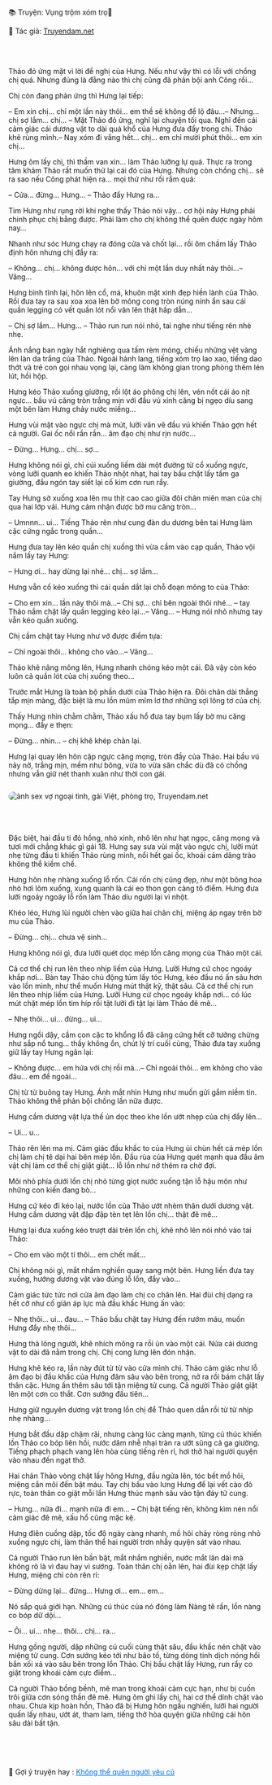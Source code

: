 📚 Truyện: Vụng trộm xóm trọ🔞 
<br>
<p>📖 Tác giả: <a href="https://truyendam.net" target="_blank" title="Truyện sex người lớn, truyện 18+ tại Truyendam.net">Truyendam.net</a></p>
<br></br>
<!-- Từ khóa: truyện sex vợ nhân viên, vợ làm sales bất động sản, truyện ngoại tình lén lút, truyện sex hay nhất, sex xếp chén vợ nhân viên, truyện sex ép buộc, truyện 18+, truyện người lớn đặc sắc, đọc truyện sex miễn phí tại Truyendam.net -->

Thảo đỏ ửng mặt vì lời đề nghị của Hưng. Nếu như vậy thì có lỗi với chồng chị quá. Nhưng đúng là đằng nào thì chị cũng đã phản bội anh Công rồi…

Chị còn đang phản ứng thì Hưng lại tiếp:

– Em xin chị… chỉ một lần này thôi… em thề sẽ không để lộ đâu…– Nhưng… chị sợ lắm… chị… – Mặt Thảo đỏ ửng, nghĩ lại chuyện tối qua. Nghĩ đến cái cảm giác cái dương vật to dài quá khổ của Hưng đưa đẩy trong chị. Thảo khẽ rùng mình.– Nay xóm đi vắng hết… chị… em chỉ mười phút thôi… em xin chị…

Hưng ôm lấy chị, thì thầm van xin… làm Thảo lưỡng lự quá. Thực ra trong tâm khảm Thảo rất muốn thử lại cái đó của Hưng. Nhưng còn chồng chị… sẽ ra sao nếu Công phát hiện ra… mọi thứ như rối rắm quá:

– Cửa… đừng… Hưng… – Thảo đẩy Hưng ra…

Tim Hưng như rụng rời khi nghe thấy Thảo nói vậy… cơ hội này Hưng phải chinh phục chị bằng được. Phải làm cho chị không thể quên được ngày hôm nay…

Nhanh như sóc Hưng chạy ra đóng cửa và chốt lại… rồi ôm chầm lấy Thảo định hôn nhưng chị đẩy ra:

– Không… chị… không được hôn… với chỉ một lần duy nhất này thôi…– Vâng…

Hưng bình tĩnh lại, hôn lên cổ, má, khuôn mặt xinh đẹp hiền lành của Thảo. Rồi đưa tay ra sau xoa xoa lên bờ mông cong tròn núng nính ẩn sau cái quần legging có vết quần lót nổi vân lên thật hấp dẫn…

– Chị sợ lắm… Hưng… – Thảo run run nói nhỏ, tai nghe như tiếng rên nhè nhẹ.

Ánh nắng ban ngày hắt nghiêng qua tấm rèm mỏng, chiếu những vệt vàng lên làn da trắng của Thảo. Ngoài hành lang, tiếng xóm trọ lao xao, tiếng dao thớt và trẻ con gọi nhau vọng lại, càng làm không gian trong phòng thêm lén lút, hồi hộp.

Hưng kéo Thảo xuống giường, rồi lột áo phông chị lên, vén nốt cái áo nịt ngực… bầu vú căng tròn trắng mịn với đầu vú xinh căng bị ngẹo díu sang một bên làm Hưng chảy nước miếng…

Hưng vùi mặt vào ngực chị mà mút, lưỡi vân vê đầu vú khiến Thảo gợn hết cả người. Gai ốc nổi rần rần… âm đạo chị như rịn nước…

– Đừng… Hưng… chị… sợ…

Hưng không nói gì, chỉ cúi xuống liếm dài một đường từ cổ xuống ngực, vòng lưỡi quanh eo khiến Thảo nhột nhạt, hai tay bấu chặt lấy tấm ga giường, đầu ngón tay siết lại cố kìm cơn run rẩy.

Tay Hưng sờ xuống xoa lên mu thịt cao cao giữa đôi chân miên man của chị qua hai lớp vải. Hưng cảm nhận được bờ mu căng tròn…

– Umnnn… ui… Tiếng Thảo rên như cung đàn du dương bên tai Hưng làm cặc cứng ngắc trong quần…

Hưng đưa tay lên kéo quần chị xuống thì vừa cầm vào cạp quần, Thảo vội nắm lấy tay Hưng:

– Hưng ơi… hay dừng lại nhé… chị… sợ lắm…

Hưng vẫn cố kéo xuống thì cái quần dắt lại chỗ đoạn mông to của Thảo:

– Cho em xin… lần này thôi mà…– Chị sợ… chỉ bên ngoài thôi nhé… – tay Thảo nắm chặt lấy quần legging kéo lại…– Vâng… – Hưng nói nhỏ nhưng tay vẫn kéo quần xuống.

Chị cầm chặt tay Hưng như vớ được điểm tựa:

– Chỉ ngoài thôi… không cho vào…– Vâng…

Thảo khẽ nâng mông lên, Hưng nhanh chóng kéo một cái. Đã vậy còn kéo luôn cả quần lót của chị xuống theo…

Trước mắt Hưng là toàn bộ phần dưới của Thảo hiện ra. Đôi chân dài thẳng tắp mịn màng, đặc biệt là mu lồn mũm mĩm lơ thơ những sợi lông tơ của chị.

Thấy Hưng nhìn chằm chằm, Thảo xấu hổ đưa tay bụm lấy bờ mu căng mọng… đầy e thẹn:

– Đừng… nhìn… – chị khẽ khép chân lại.

Hưng lại quay lên hôn cặp ngực căng mọng, tròn đầy của Thảo. Hai bầu vú nảy nở, trắng mịn, mềm như bông, vừa to vừa săn chắc dù đã có chồng nhưng vẫn giữ nét thanh xuân như thời con gái. 
<br></br>
<img src="/images/vung-trom-xom-tro/thao-cuoi-ngua.jpg" alt="ảnh sex vợ ngoại tình, gái Việt, phòng trọ, Truyendam.net" loading="lazy" style="max-width:100%;border-radius:10px;margin:10px auto;display:block;">
<!-- ảnh sex vợ ngoại tình, truyện sex phòng trọ, gái Việt, sex nhẹ nhàng, Truyendam.net -->
<br></br>  
Đặc biệt, hai đầu ti đỏ hồng, nhỏ xinh, nhô lên như hạt ngọc, căng mọng và tươi mới chẳng khác gì gái 18. Hưng say sưa vùi mặt vào ngực chị, lưỡi mút nhẹ từng đầu ti khiến Thảo rùng mình, nổi hết gai ốc, khoái cảm dâng trào không thể kiềm chế.

Hưng hôn nhẹ nhàng xuống lỗ rốn. Cái rốn chị cũng đẹp, như một bông hoa nhỏ hơi lõm xuống, xung quanh là cái eo thon gọn càng tô điểm. Hưng đưa lưỡi ngoáy ngoáy lỗ rốn làm Thảo díu người lại vì nhột.

Khéo léo, Hưng lùi người chèn vào giữa hai chân chị, miệng áp ngay trên bờ mu của Thảo.

– Đừng… chị… chưa vệ sinh…

Hưng không nói gì, đưa lưỡi quét dọc mép lồn căng mọng của Thảo một cái.

Cả cơ thể chị run lên theo nhịp liếm của Hưng. Lưỡi Hưng cứ chọc ngoáy khắp nơi… Bàn tay Thảo chủ động túm lấy tóc Hưng, kéo đầu nó ấn sâu hơn vào lồn mình, như thể muốn Hưng mút thật kỹ, thật sâu. Cả cơ thể chị run lên theo nhịp liếm của Hưng. Lưỡi Hưng cứ chọc ngoáy khắp nơi… có lúc mút chặt mép lồn tim híp rồi tật lưỡi đi tật lại làm Thảo đê mê…

– Nhẹ thôi… ui… đừng… ui…

Hưng ngồi dậy, cầm con cặc to khổng lồ đã căng cứng hết cỡ tưởng chừng như sắp nổ tung… thấy không ổn, chút lý trí cuối cùng, Thảo đưa tay xuống giữ lấy tay Hưng ngăn lại:

– Không được… em hứa với chị rồi mà…– Chỉ ngoài thôi… em không cho vào đâu… em để ngoài…

Chị từ từ buông tay Hưng. Ánh mắt nhìn Hưng như muốn gửi gắm niềm tin. Thảo không thể phản bội chồng lần nữa được.

Hưng cầm dương vật lựa thế ủn dọc theo khe lồn ướt nhẹp của chị đẩy lên…

– Ui… u…

Thảo rên lên ma mị. Cảm giác đầu khấc to của Hưng ủi chùn hết cả mép lồn chị làm chị tê dại hai bên mép lồn. Đầu rùa của Hưng quét mạnh qua đầu âm vật chị làm cơ thể chị giật giật… lỗ lồn như nở thêm ra chờ đợi.

Môi nhỏ phía dưới lồn chị nhỏ từng giọt nước xuống tận lỗ hậu môn như những con kiến đang bò…

Hưng cứ kéo đi kéo lại, nước lồn của Thảo ướt nhèm thân dưới dương vật. Hưng cầm dương vật đập đập tèn tẹt lên lồn chị… thật đê mê…

Hưng lại đưa xuống kéo trượt dài trên lồn chị, khẽ nhô lên nói nhỏ vào tai Thảo:

– Cho em vào một tí thôi… em chết mất…

Chị không nói gì, mắt nhắm nghiền quay sang một bên. Hưng liền đưa tay xuống, hướng dương vật vào đúng lỗ lồn, đẩy vào…

Cảm giác tức tức nơi cửa âm đạo làm chị co chân lên. Hai đùi chị dạng ra hết cỡ như cố giãn áp lực mà đầu khấc Hưng ấn vào:

– Nhẹ thôi… ui… đau… – Thảo bấu chặt tay Hưng đến rướm máu, muốn Hưng đẩy nhẹ thôi…

Hưng thả lỏng người, khẽ nhích mông ra rồi ủn vào một cái. Nửa cái dương vật to dài đã nằm trong chị. Chị cong lưng lên đón nhận.

Hưng khẽ kéo ra, lần này đút từ từ vào cửa mình chị. Thảo cảm giác như lỗ âm đạo bị đầu khấc của Hưng đâm sâu vào bên trong, nở ra rồi bám chặt lấy thân cặc. Hưng ấn thêm sâu tới tận miệng tử cung. Cả người Thảo giật giật lên một cơn co thắt. Cơn sướng đầu tiên…

Hưng giữ nguyên dương vật trong lồn chị để Thảo quen dần rồi từ từ nhịp nhẹ nhàng…

Hưng bắt đầu dập chậm rãi, nhưng càng lúc càng mạnh, từng cú thúc khiến lồn Thảo co bóp liên hồi, nước dâm nhễ nhại tràn ra ướt sũng cả ga giường. Tiếng phạch phạch vang lên hòa cùng tiếng rên rỉ, hơi thở hai người quyện vào nhau đến ngạt thở.

Hai chân Thảo vòng chặt lấy hông Hưng, đầu ngửa lên, tóc bết mồ hôi, miệng cắn môi đến bật máu. Tay chị bấu vào lưng Hưng để lại vết cào đỏ rực, toàn thân co giật mỗi lần Hưng thúc mạnh sâu vào tận đáy tử cung.

– Hưng… nữa đi… mạnh nữa đi em… – Chị bật tiếng rên, không kìm nén nổi cảm giác đê mê, xấu hổ cũng mặc kệ.

Hưng điên cuồng dập, tốc độ ngày càng nhanh, mồ hôi chảy ròng ròng nhỏ xuống ngực chị, làm thân thể hai người trơn nhẫy quyện sát vào nhau.

Cả người Thảo run lên bần bật, mắt nhắm nghiền, nước mắt lăn dài mà không rõ là vì đau hay vì sướng. Toàn thân chị oằn lên, hai đùi kẹp chặt lấy Hưng, miệng chỉ còn rên rỉ:

– Đừng dừng lại… đừng… Hưng ơi… em… em…

Nó sắp quá giới hạn. Những cú thúc của nó đóng làm Nàng tê rần, lồn nàng co bóp dữ dội…

– Ôi… ui… nhẹ… thôi… chị… ra…

Hưng gồng người, dập những cú cuối cùng thật sâu, đầu khấc nén chặt vào miệng tử cung. Cơn sướng kéo tới như bão tố, từng dòng tinh dịch nóng hổi bắn xối xả vào sâu bên trong lồn Thảo. Chị bấu chặt lấy Hưng, run rẩy co giật trong khoái cảm cực điểm…

Cả người Thảo bồng bềnh, mê man trong khoái cảm cực hạn, như bị cuốn trôi giữa cơn sóng thần đê mê. Hưng ôm ghì lấy chị, hai cơ thể dính chặt vào nhau. Chưa kịp hoàn hồn, Thảo đã bị Hưng hôn ngấu nghiến, lưỡi hai người quấn lấy nhau, ướt át, tham lam, tiếng thở hòa quyện giữa những cái hôn sâu dài bất tận.
<br></br>
<!-- Đọc truyện sex vợ ngoại tình, vợ nhân viên bị hiếp dâm, vợ làm sales BĐS, sex công ty, truyện sex người lớn, sex bạo lực, truyện 18+, Truyendam.net kho truyện sex cập nhật nhanh nhất -->
<br></br>
<p>
  📢 Gợi ý truyện hay : 
  <a href="https://truyendam.net/truyen/khong-the-quen" 
     target="_blank" 
     title="Truyện sex người lớn, truyện 18+ tại Truyendam.net"
     style="text-decoration: underline; color: #0070f3;"
  >
    Không thể quên người yêu cũ
  </a>
</p>
